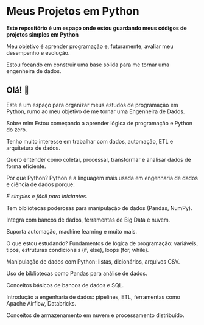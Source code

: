# Meus Projetos em Python
**Este repositório é um espaço onde estou guardando meus códigos de projetos simples em Python**

Meu objetivo é aprender programação e, futuramente, avaliar meu desempenho e evolução.

Estou focando em construir uma base sólida para me tornar uma engenheira de dados.

## Olá! 👋
Este é um espaço para organizar meus estudos de programação em Python, rumo ao meu objetivo de me tornar uma Engenheira de Dados.

Sobre mim
Estou começando a aprender lógica de programação e Python do zero.

Tenho muito interesse em trabalhar com dados, automação, ETL e arquitetura de dados.

Quero entender como coletar, processar, transformar e analisar dados de forma eficiente.

Por que Python?
Python é a linguagem mais usada em engenharia de dados e ciência de dados porque:


*É simples e fácil para iniciantes.*

Tem bibliotecas poderosas para manipulação de dados (Pandas, NumPy).

Integra com bancos de dados, ferramentas de Big Data e nuvem.

Suporta automação, machine learning e muito mais.

O que estou estudando?
Fundamentos de lógica de programação: variáveis, tipos, estruturas condicionais (if, else), loops (for, while).

Manipulação de dados com Python: listas, dicionários, arquivos CSV.

Uso de bibliotecas como Pandas para análise de dados.

Conceitos básicos de bancos de dados e SQL.

Introdução a engenharia de dados: pipelines, ETL, ferramentas como Apache Airflow, Databricks.

Conceitos de armazenamento em nuvem e processamento distribuído.
